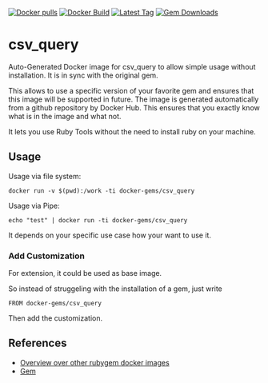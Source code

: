[![Docker pulls](https://img.shields.io/docker/pulls/rubygem/csv_query.svg)](https://hub.docker.com/r/rubygem/csv_query/)
[![Docker Build](https://img.shields.io/docker/automated/rubygem/csv_query.svg)](https://hub.docker.com/r/rubygem/csv_query/)
[![Latest Tag](https://img.shields.io/github/tag/docker-rubygem/csv_query.svg)](https://hub.docker.com/r/rubygem/csv_query/)
[![Gem Downloads](https://img.shields.io/gem/dt/csv_query.svg)](https://rubygems.org/gems/csv_query/)
# csv_query

Auto-Generated Docker image for csv_query to allow simple usage without installation.
It is in sync with the original gem.

This allows to use a specific version of your favorite gem and ensures that this image will be supported in future.
The image is generated automatically from a github repository by Docker Hub.
This ensures that you exactly know what is in the image and what not.

It lets you use Ruby Tools without the need to install ruby on your machine.

## Usage

Usage via file system:

`docker run -v $(pwd):/work -ti docker-gems/csv_query`

Usage via Pipe:

`echo "test" | docker run -ti docker-gems/csv_query`

It depends on your specific use case how your want to use it.

### Add Customization

For extension, it could be used as base image.

So instead of struggeling with the installation of a gem, just write

`FROM docker-gems/csv_query`

Then add the customization.

## References

 - [Overview over other rubygem docker images](https://github.com/thinkbot/docker-rubygem)
 - [Gem](https://rubygems.org/gems/csv_query/)
